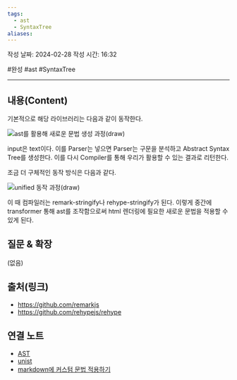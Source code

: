 ```yaml
---
tags:
  - ast
  - SyntaxTree
aliases:
---
```

작성 날짜: 2024-02-28
작성 시간: 16:32

#완성 #ast #SyntaxTree 

----
## 내용(Content)
기본적으로 해당 라이브러리는 다음과 같이 동작한다.

![ast를 활용해 새로운 문법 생성 과정(draw)](ast를%20활용해%20새로운%20문법%20생성%20과정(draw).svg)

input은 text이다. 이를 Parser는 넣으면 Parser는 구문을 분석하고 Abstract Syntax Tree를 생성한다. 이를 다시 Compiler를 통해 우리가 활용할 수 있는 결과로 리턴한다.

조금 더 구체적인 동작 방식은 다음과 같다.

![unified 동작 과정(draw)](unified%20동작%20과정(draw).svg)

이 때 컴파일러는 remark-stringify나 rehype-stringify가 된다.  이렇게 중간에 transformer 통해 ast를 조작함으로써 html 렌더링에 필요한 새로운 문법을 적용할 수 있게 된다.
## 질문 & 확장

(없음)

## 출처(링크)
- https://github.com/remarkjs
- https://github.com/rehypejs/rehype

## 연결 노트
- [AST](AST.md)
- [unist](unist.md)
- [markdown에 커스텀 문법 적용하기](markdown에%20커스텀%20문법%20적용하기.md)










